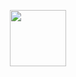 <p align="center"> 
<a href="https://github.com/Incongnito45"><img src="http://readme-typing-svg.herokuapp.com?font=mono&size=17&duration=4000&color=F7B11B&center=falso&vCenter=falso&lines=BODYSUIT-DESTRUCTOR-MD++%F0%9F%90%88; mantenimiento+el+repositorio+está+cerrado.+%F0%9F%92%96" height="90px"></a> 
</p>
 
